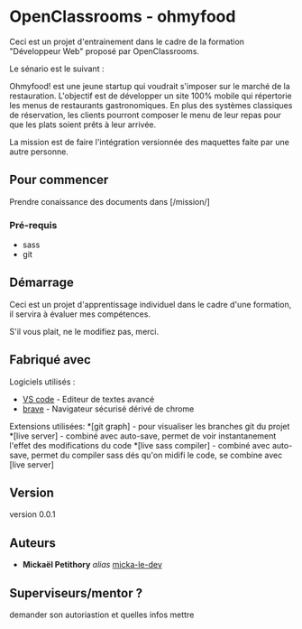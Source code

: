 
# OpenClassrooms - ohmyfood

Ceci est un projet d'entrainement dans le cadre de la formation "Développeur Web" proposé par OpenClassrooms.

Le sénario est le suivant :

Ohmyfood! est une jeune startup qui voudrait s'imposer sur le marché de la restauration. L'objectif est de développer un site 100% mobile qui répertorie les menus de restaurants gastronomiques. En plus des systèmes classiques de réservation, les clients pourront composer le menu de leur repas pour que les plats soient prêts à leur arrivée.

La mission est de faire l'intégration versionnée des maquettes faite par une autre personne.


## Pour commencer

Prendre conaissance des documents dans [/mission/]


### Pré-requis

- sass
- git


## Démarrage

Ceci est un projet d'apprentissage individuel dans le cadre d'une formation, il servira à évaluer mes compétences.

S'il vous plait, ne le modifiez pas, merci.


## Fabriqué avec

Logiciels utilisés :
* [VS code](https://code.visualstudio.com/) - Editeur de textes avancé
* [brave](https://brave.com/fr/) - Navigateur sécurisé dérivé de chrome

Extensions utilisées:
*[git graph] - pour visualiser les branches git du projet
*[live server] - combiné avec auto-save, permet de voir instantanement l'effet des modifications du code
*[live sass compiler] - combiné avec auto-save, permet du compiler sass dés qu'on midifi le code, se combine avec [live server]


## Version

version 0.0.1

## Auteurs

* **Mickaël Petithory** _alias_ [micka-le-dev](https://github.com/micka-le-dev)

## Superviseurs/mentor ?

demander son autoriastion et quelles infos mettre